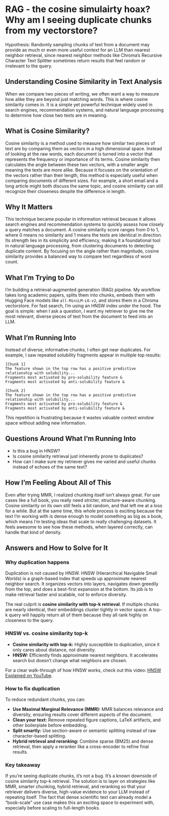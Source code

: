 # RAG - the cosine simulairty hoax? Why am I seeing duplicate chunks from my vectorstore?

Hypothesis: Randomly sampling chunks of text from a document may provide as much or even more useful context for an LLM than nearest neighbor retrieval, since nearest neighbor methods like Chroma’s Recursive Character Text Splitter sometimes return results that feel random or irrelevant to the query.

## Understanding Cosine Similarity in Text Analysis  

When we compare two pieces of writing, we often want a way to measure how alike they are beyond just matching words. This is where cosine similarity comes in. It is a simple yet powerful technique widely used in search engines, recommendation systems, and natural language processing to determine how close two texts are in meaning.  

## What is Cosine Similarity?  

Cosine similarity is a method used to measure how similar two pieces of text are by comparing them as vectors in a high dimensional space. Instead of looking at the raw words, each document is turned into a vector that represents the frequency or importance of its terms. Cosine similarity then calculates the angle between these two vectors, with a smaller angle meaning the texts are more alike. Because it focuses on the orientation of the vectors rather than their length, this method is especially useful when comparing documents of different sizes. For example, a short email and a long article might both discuss the same topic, and cosine similarity can still recognize their closeness despite the difference in length.  

## Why It Matters  

This technique became popular in information retrieval because it allows search engines and recommendation systems to quickly assess how closely a query matches a document. A cosine similarity score ranges from 0 to 1, where 0 means no similarity and 1 means the texts are identical in direction. Its strength lies in its simplicity and efficiency, making it a foundational tool in natural language processing, from clustering documents to detecting duplicate content. By focusing on the angle rather than magnitude, cosine similarity provides a balanced way to compare text regardless of word count.  


## What I’m Trying to Do

I’m building a retrieval-augmented generation (RAG) pipeline. My workflow takes long academic papers, splits them into chunks, embeds them with Hugging Face models like `all-MiniLM-L6-v2`, and stores them in a Chroma vectorstore. For fast search, I’m using an HNSW index under the hood. The goal is simple: when I ask a question, I want my retriever to give me the most relevant, diverse pieces of text from the document to feed into an LLM.

## What I’m Running Into

Instead of diverse, informative chunks, I often get near duplicates. For example, I saw repeated solubility fragments appear in multiple top results:

```
[Chunk 1]
The feature shown in the top row has a positive predictive relationship with solubility...
Fragments most activated by pro-solubility feature &
Fragments most activated by anti-solubility feature &

[Chunk 2]
The feature shown in the top row has a positive predictive relationship with solubility...
Fragments most activated by pro-solubility feature &
Fragments most activated by anti-solubility feature &
```

This repetition is frustrating because it wastes valuable context window space without adding new information.

## Questions Around What I’m Running Into

* Is this a bug in HNSW?
* Is cosine similarity retrieval just inherently prone to duplicates?
* How can I make sure my retriever gives me varied and useful chunks instead of echoes of the same text?

## How I’m Feeling About All of This

Even after trying MMR, I realized chunking itself isn’t always great. For use cases like a full book, you really need stricter, structure-aware chunking. Cosine similarity on its own still feels a bit random, and that left me at a loss for a while. But at the same time, this whole process is exciting because the text I’m working with is dense enough to model something as big as a book, which means I’m testing ideas that scale to really challenging datasets. It feels awesome to see how these methods, when layered correctly, can handle that kind of density.

## Answers and How to Solve for It

### Why duplication happens

Duplication is not caused by HNSW. HNSW (Hierarchical Navigable Small Worlds) is a graph-based index that speeds up approximate nearest neighbor search. It organizes vectors into layers, navigates down greedily from the top, and does a best-first expansion at the bottom. Its job is to make retrieval faster and scalable, not to enforce diversity.

The real culprit is **cosine similarity with top-k retrieval**. If multiple chunks are nearly identical, their embeddings cluster tightly in vector space. A top-k query will happily return all of them because they all rank highly on closeness to the query.

### HNSW vs. cosine similarity top-k

* **Cosine similarity with top-k:** Highly susceptible to duplication, since it only cares about distance, not diversity.
* **HNSW:** Efficiently finds approximate nearest neighbors. It accelerates search but doesn’t change what neighbors are chosen.

For a clear walk-through of how HNSW works, check out this video: [HNSW Explained on YouTube](https://www.youtube.com/watch?v=77QH0Y2PYKg&t=407s).

### How to fix duplication

To reduce redundant chunks, you can:

* **Use Maximal Marginal Relevance (MMR):** MMR balances relevance and diversity, ensuring results cover different aspects of the document.
* **Clean your text:** Remove repeated figure captions, LaTeX artifacts, and other boilerplate before embedding.
* **Split smartly:** Use section-aware or semantic splitting instead of raw character-based splitting.
* **Hybrid retrieval and reranking:** Combine sparse (BM25) and dense retrieval, then apply a reranker like a cross-encoder to refine final results.

### Key takeaway

If you’re seeing duplicate chunks, it’s not a bug. It’s a known downside of cosine similarity top-k retrieval. The solution is to layer on strategies like MMR, smarter chunking, hybrid retrieval, and reranking so that your retriever delivers diverse, high-value evidence to your LLM instead of repeating itself. The fact that dense scientific text can already model a “book-scale” use case makes this an exciting space to experiment with, especially before scaling to full-length books.
